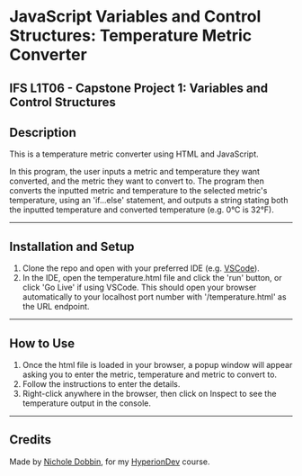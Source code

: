 # **JavaScript Variables and Control Structures: Temperature Metric Converter**

## **IFS L1T06 - Capstone Project 1: Variables and Control Structures**

## **Description**
This is a temperature metric converter using HTML and JavaScript.

In this program, the user inputs a metric and temperature they want converted, and the metric they want to convert to.
The program then converts the inputted metric and temperature to the selected metric's temperature, using
an 'if...else' statement, and outputs a string stating both the inputted temperature and converted temperature (e.g. 0°C is 32°F).

<hr>

## **Installation and Setup**
1. Clone the repo and open with your preferred IDE (e.g. [VSCode](https://code.visualstudio.com/docs/setup/setup-overview)).
2. In the IDE, open the temperature.html file and click the 'run' button, or click 'Go Live' if using VSCode. 
This should open your browser automatically to your localhost port number with '/temperature.html' as the URL endpoint.

<hr>

## **How to Use**
1. Once the html file is loaded in your browser, a popup window will appear asking you to enter the metric, temperature and metric to convert to.
2. Follow the instructions to enter the details.
3. Right-click anywhere in the browser, then click on Inspect to see the temperature output in the console.

<hr>

## **Credits**
Made by [Nichole Dobbin](https://github.com/nicholedobbin), for my [HyperionDev](https://www.hyperiondev.com/) course.

